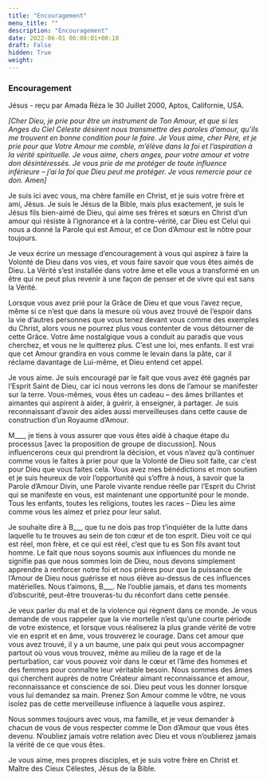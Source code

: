 ```yaml
---
title: "Encouragement"
menu_title: ""
description: "Encouragement"
date: 2022-06-01 06:00:01+00:18
draft: False
hidden: True
weight:
---
```

### Encouragement

Jésus - reçu par Amada Réza le 30 Juillet 2000, Aptos, Californie, USA.

*[Cher Dieu, je prie pour être un instrument de Ton Amour, et que si les Anges du Ciel Céleste désirent nous transmettre des paroles d’amour, qu’ils me trouvent en bonne condition pour le faire. Je Vous aime, cher Père, et je prie pour que Votre Amour me comble, m’élève dans la foi et l’aspiration à la vérité spirituelle. Je vous aime, chers anges, pour votre amour et votre don désintéressés. Je vous prie de me protéger de toute influence inférieure – j’ai la foi que Dieu peut me protéger. Je vous remercie pour ce don. Amen]*

Je suis ici avec vous, ma chère famille en Christ, et je suis votre frère et ami, Jésus. Je suis le Jésus de la Bible, mais plus exactement, je suis le Jésus fils bien-aimé de Dieu, qui aime ses frères et sœurs en Christ d’un amour qui résiste à l’ignorance et à la contre-vérité, car Dieu est Celui qui nous a donné la Parole qui est Amour, et ce Don d’Amour est le nôtre pour toujours.

Je veux écrire un message d’encouragement à vous qui aspirez à faire la Volonté de Dieu dans vos vies, et vous faire savoir que vous êtes aimés de Dieu. La Vérité s’est installée dans votre âme et elle vous a transformé en un être qui ne peut plus revenir à une façon de penser et de vivre qui est sans la Vérité.

Lorsque vous avez prié pour la Grâce de Dieu et que vous l’avez reçue, même si ce n’est que dans la mesure où vous avez trouvé de l’espoir dans la vie d’autres personnes que vous tenez devant vous comme des exemples du Christ, alors vous ne pourrez plus vous contenter de vous détourner de cette Grâce. Votre âme nostalgique vous a conduit au paradis que vous cherchez, et vous ne le quitterez plus. C’est une loi, mes enfants. Il est vrai que cet Amour grandira en vous comme le levain dans la pâte, car il réclame davantage de Lui-même, et Dieu entend cet appel.

Je vous aime. Je suis encouragé par le fait que vous avez été gagnés par l’Esprit Saint de Dieu, car ici nous verrons les dons de l’amour se manifester sur la terre. Vous-mêmes, vous êtes un cadeau – des âmes brillantes et aimantes qui aspirent à aider, à guérir, à enseigner, à partager. Je suis reconnaissant d’avoir des aides aussi merveilleuses dans cette cause de construction d’un Royaume d’Amour.

M___, je tiens à vous assurer que vous êtes aidé à chaque étape du processus [avec la proposition de groupe de discussion]. Nous influencerons ceux qui prendront la décision, et vous n’avez qu’à continuer comme vous le faites à prier pour que la Volonté de Dieu soit faite, car c’est pour Dieu que vous faites cela. Vous avez mes bénédictions et mon soutien et je suis heureux de voir l’opportunité qui s’offre à nous, à savoir que la Parole d’Amour Divin, une Parole vivante rendue réelle par l’Esprit du Christ qui se manifeste en vous, est maintenant une opportunité pour le monde. Tous les enfants, toutes les religions, toutes les races – Dieu les aime comme vous les aimez et priez pour leur salut.

Je souhaite dire à B___ que tu ne dois pas trop t’inquiéter de la lutte dans laquelle tu te trouves au sein de ton cœur et de ton esprit. Dieu voit ce qui est réel, mon frère, et ce qui est réel, c’est que tu es Son fils avant tout homme. Le fait que nous soyons soumis aux influences du monde ne signifie pas que nous sommes loin de Dieu, nous devons simplement apprendre à renforcer notre foi et nos prières pour que la puissance de l’Amour de Dieu nous guérisse et nous élève au-dessus de ces influences matérielles. Nous t’aimons, B___. Ne l’oublie jamais, et dans tes moments d’obscurité, peut-être trouveras-tu du réconfort dans cette pensée.

Je veux parler du mal et de la violence qui règnent dans ce monde. Je vous demande de vous rappeler que la vie mortelle n’est qu’une courte période de votre existence, et lorsque vous réaliserez la plus grande vérité de votre vie en esprit et en âme, vous trouverez le courage. Dans cet amour que vous avez trouvé, il y a un baume, une paix qui peut vous accompagner partout où vous vous trouvez, même au milieu de la rage et de la perturbation, car vous pouvez voir dans le cœur et l’âme des hommes et des femmes pour connaître leur véritable besoin. Nous sommes des âmes qui cherchent auprès de notre Créateur aimant reconnaissance et amour, reconnaissance et conscience de soi. Dieu peut vous les donner lorsque vous lui demandez sa main. Prenez Son Amour comme le vôtre, ne vous isolez pas de cette merveilleuse influence à laquelle vous aspirez.

Nous sommes toujours avec vous, ma famille, et je veux demander à chacun de vous de vous respecter comme le Don d’Amour que vous êtes devenu. N’oubliez jamais votre relation avec Dieu et vous n’oublierez jamais la vérité de ce que vous êtes.

Je vous aime, mes propres disciples, et je suis votre frère en Christ et Maître des Cieux Célestes, Jésus de la Bible.